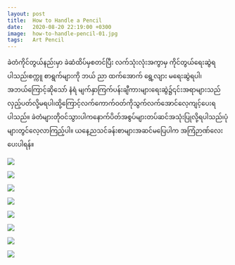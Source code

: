 ```yaml
---
layout: post
title:  How to Handle a Pencil
date:   2020-08-20 22:19:00 +0300
image:  how-to-handle-pencil-01.jpg
tags:   Art Pencil 
---
```

ခဲတံကိုင်တွယ်နည်းမှာ ခဲဆံထိပ်မှစတင်ပြီး လက်သုံးလုံးအကွာမှ ကိုင်တွယ်ရေးဆွဲရပါသည်၊စက္ကူ စာရွက်များကို ဘယ် ညာ ထက်အောက် ရွေ့လျား မရေးဆွဲရပါ၊အဘယ်ကြောင့်ဆိုသော် နံရံ မျက်နှာကြက်ပန်းချီကားများရေးဆွဲ၌၎င်းအရာများသည်လှည့်ပတ်လို့မရပါ၊ထို့ကြောင့်လက်ကောက်ဝတ်ကိုသွက်လက်အောင်လေ့ကျင့်ပေးရပါသည်။
ခဲတံများတိုဝင်သွားပါကနောက်ပိတ်အစွပ်များတပ်ဆင်အသုံးပြုလို့ရပါသည်၊ပုံများတွင်လေ့လာကြည့်ပါ။
ယနေ့ညသင်ခန်းစာများအဆင်မပြေပါက အကြံဉာဏ်လေးပေးပါရန်။

![]({{site.baseurl}}/img/how-to-handle-pencil-01.jpg)

![]({{site.baseurl}}/img/how-to-handle-pencil-02.jpg)

![]({{site.baseurl}}/img/how-to-handle-pencil-03.jpg)

![]({{site.baseurl}}/img/how-to-handle-pencil-04.jpg)

![]({{site.baseurl}}/img/how-to-handle-pencil-05.jpg)

![]({{site.baseurl}}/img/how-to-handle-pencil-06.jpg)

![]({{site.baseurl}}/img/how-to-handle-pencil-07.jpg)

![]({{site.baseurl}}/img/how-to-handle-pencil-08.jpg)

